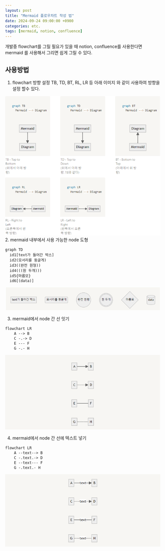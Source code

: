 ```yaml
---
layout: post
title: "Mermaid 플로우차트 작성 법"
date: 2024-09-24 09:00:00 +0900
categories: etc.
tags: [mermaid, notion, confluence]
---
```


개발중 flowchart를 그릴 필요가 있을 때 notion, confluence를 사용한다면 mermaid 를 사용해서 그리면 쉽게 그릴 수 있다.

## 사용방법

1. flowchart 방향 설정 TB, TD, BT, RL, LR 등 아래 이미지 와 같이 사용하여 방향을 설정 할수 있다.

![flowchart](/assets/img/0924_mermaid_1.png)<br>
2. mermaid 내부에서 사용 가능한 node 도형
```mermaid
graph TD
  id1[text가 들어간 박스]
  id2(모서리를 둥글게)
  id3((완전 원형))
  id4(((원 두개)))
  id5{마름모}
  id6[(data)]
```
![flowchart](/assets/img/0924_mermaid_2.png)<br>

3. mermaid에서 node 간 선 잇기
```mermaid
flowchart LR
    A --> B
    C -.-> D
    E --- F
    G -.- H
```
![flowchart](/assets/img/0924_mermaid_3.png)<br>

4. mermaid에서 node 간 선에 텍스트 넣기
```mermaid
flowchart LR
    A --text--> B
    C -.text.-> D
    E --text--- F
    G -.text.- H
```
![flowchart](/assets/img/0924_mermaid_4.png)<br>